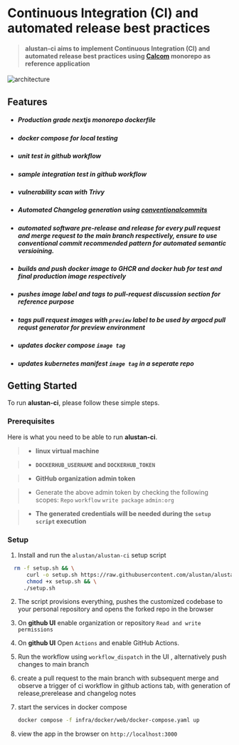 
# Continuous Integration (CI) and automated release best practices

>  #### **alustan-ci** aims to implement Continuous Integration (CI) and automated release best practices using [Calcom](https://github.com/calcom/cal.com) monorepo as reference application

![architecture](architecture.svg)


## Features

  - ##### Production grade nextjs monorepo dockerfile 

  - ##### docker compose for local testing

  - ##### unit test in github workflow

  - ##### sample integration test in github workflow

  - ##### vulnerability scan with Trivy

  - ##### Automated Changelog generation using [conventionalcommits](https://www.conventionalcommits.org/en/v1.0.0/)

  - ##### automated software pre-release and release for every pull request and merge request to the main branch respectively, ensure to use conventional commit recommended  pattern for automated semantic versioining.

  - ##### builds and push docker image to GHCR and docker hub for test and final production image respectively

  - ##### pushes image label and tags to pull-request discussion section for reference purpose
 
  - ##### tags pull request images with `preview` label to be used by argocd pull requst generator for preview environment
 
  - ##### updates docker compose `image tag` 

  - ##### updates kubernetes manifest `image tag` in a seperate repo


## Getting Started

To run **alustan-ci**, please follow these simple steps.

### Prerequisites

Here is what you need to be able to run **alustan-ci**.

> - **linux virtual machine**

> - **`DOCKERHUB_USERNAME` and `DOCKERHUB_TOKEN`**

> - **GitHub organization admin token**

> - Generate the above admin token by checking the following scopes:
       `Repo`
       `workflow`
       `write package`
       `admin:org`

> - **The generated credentials will be needed during the `setup script` execution**

### Setup

1. Install and run the `alustan/alustan-ci` setup script 

```sh
  rm -f setup.sh && \
      curl -o setup.sh https://raw.githubusercontent.com/alustan/alustan-ci/main/setup.sh && \
      chmod +x setup.sh && \
     ./setup.sh
```

2. The script provisions everything, pushes the customized codebase to your personal repository and opens the forked repo in the browser 

3. On **github UI** enable organization or repository `Read and write permissions` 

4. On **github UI** Open `Actions` and enable GitHub Actions.

4. Run the workflow using `workflow_dispatch` in the UI , alternatively push changes to main branch
    
5. create a pull request to the main branch with subsequent merge and observe a trigger of ci workflow in github actions tab, with generation of release,prerelease and changelog notes
   
6. start the services in docker compose

   ```sh
   docker compose -f infra/docker/web/docker-compose.yaml up
   ```

7. view the app in the browser on `http://localhost:3000`
